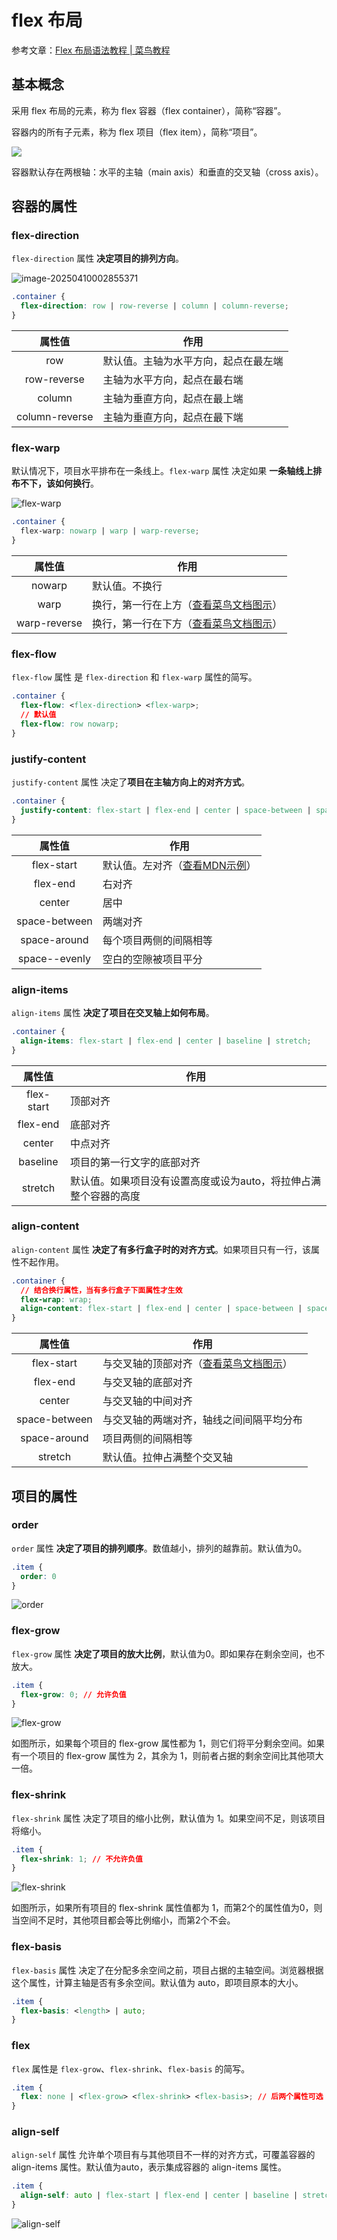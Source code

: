 # flex 布局

参考文章：[Flex 布局语法教程 | 菜鸟教程](https://www.runoob.com/w3cnote/flex-grammar.html)



## 基本概念

采用 flex 布局的元素，称为 flex 容器（flex container），简称“容器”。

容器内的所有子元素，称为 flex 项目（flex item），简称“项目”。

<img src="https://www.runoob.com/wp-content/uploads/2015/07/3791e575c48b3698be6a94ae1dbff79d.png" style="display:block;margin:auto;"/>

容器默认存在两根轴：水平的主轴（main axis）和垂直的交叉轴（cross axis）。



## 容器的属性

### flex-direction

`flex-direction` 属性 **决定项目的排列方向**。

![image-20250410002855371](E:\Github.Projects\Alikaid\docs\frontend\css\css-basic\assets\image-20250410002855371.png)

```css
.container {
  flex-direction: row | row-reverse | column | column-reverse;
}
```

|     属性值     | 作用                                 |
| :------------: | ------------------------------------ |
|      row       | 默认值。主轴为水平方向，起点在最左端 |
|  row-reverse   | 主轴为水平方向，起点在最右端         |
|     column     | 主轴为垂直方向，起点在最上端         |
| column-reverse | 主轴为垂直方向，起点在最下端         |

### flex-warp

默认情况下，项目水平排布在一条线上。`flex-warp` 属性 决定如果 **一条轴线上排布不下，该如何换行**。

<img src="https://www.runoob.com/wp-content/uploads/2015/07/903d5b7df55779c03f2687a7d4d6bcea.png" alt="flex-warp" />

```css
.container {
  flex-warp: nowarp | warp | warp-reverse;
}
```

|    属性值    | 作用                                                         |
| :----------: | ------------------------------------------------------------ |
|    nowarp    | 默认值。不换行                                               |
|     warp     | 换行，第一行在上方（[查看菜鸟文档图示](https://www.runoob.com/wp-content/uploads/2015/07/3c6b3c8b8fe5e26bca6fb57538cf72d9.jpg)） |
| warp-reverse | 换行，第一行在下方（[查看菜鸟文档图示](https://www.runoob.com/wp-content/uploads/2015/07/fb4cf2bab8b6b744b64f6d7a99cd577c.jpg)） |

### flex-flow

`flex-flow` 属性 是 `flex-direction` 和 `flex-warp` 属性的简写。

```css
.container {
  flex-flow: <flex-direction> <flex-warp>;
  // 默认值
  flex-flow: row nowarp;
}
```



### justify-content

`justify-content` 属性 决定了**项目在主轴方向上的对齐方式**。

```css
.container {
  justify-content: flex-start | flex-end | center | space-between | space-around | space-evenly;
}
```

|    属性值     | 作用                                                         |
| :-----------: | ------------------------------------------------------------ |
|  flex-start   | 默认值。左对齐（[查看MDN示例](https://developer.mozilla.org/zh-CN/docs/Web/CSS/justify-content#%E7%BB%93%E6%9E%9C)） |
|   flex-end    | 右对齐                                                       |
|    center     | 居中                                                         |
| space-between | 两端对齐                                                     |
| space-around  | 每个项目两侧的间隔相等                                       |
| space--evenly | 空白的空隙被项目平分                                         |



### align-items

`align-items` 属性 **决定了项目在交叉轴上如何布局**。

```css
.container {
  align-items: flex-start | flex-end | center | baseline | stretch;
}
```

|   属性值   | 作用                                                         |
| :--------: | ------------------------------------------------------------ |
| flex-start | 顶部对齐                                                     |
|  flex-end  | 底部对齐                                                     |
|   center   | 中点对齐                                                     |
|  baseline  | 项目的第一行文字的底部对齐                                   |
|  stretch   | 默认值。如果项目没有设置高度或设为auto，将拉伸占满整个容器的高度 |



### align-content

`align-content` 属性 **决定了有多行盒子时的对齐方式**。如果项目只有一行，该属性不起作用。

```css
.container {
  // 结合换行属性，当有多行盒子下面属性才生效
  flex-wrap: wrap;
  align-content: flex-start | flex-end | center | space-between | space-around | stretch;
}
```

|    属性值     | 作用                                                         |
| :-----------: | ------------------------------------------------------------ |
|  flex-start   | 与交叉轴的顶部对齐（[查看菜鸟文档图示](https://www.runoob.com/wp-content/uploads/2015/07/f10918ccb8a13247c9d47715a2bd2c33.png)） |
|   flex-end    | 与交叉轴的底部对齐                                           |
|    center     | 与交叉轴的中间对齐                                           |
| space-between | 与交叉轴的两端对齐，轴线之间间隔平均分布                     |
| space-around  | 项目两侧的间隔相等                                           |
|    stretch    | 默认值。拉伸占满整个交叉轴                                   |



## 项目的属性

### order

`order` 属性 **决定了项目的排列顺序**。数值越小，排列的越靠前。默认值为0。

```css
.item {
  order: 0
}
```

<img src="https://www.runoob.com/wp-content/uploads/2015/07/59e399c72daafcfcc20ede36bf32f266.png" alt="order" />

### flex-grow

`flex-grow` 属性 **决定了项目的放大比例**，默认值为0。即如果存在剩余空间，也不放大。

```css
.item {
  flex-grow: 0; // 允许负值
}
```

![flex-grow](https://www.runoob.com/wp-content/uploads/2015/07/f41c08bb35962ed79e7686f735d6cd78.png)

如图所示，如果每个项目的 flex-grow 属性都为 1，则它们将平分剩余空间。如果有一个项目的 flex-grow 属性为 2，其余为 1，则前者占据的剩余空间比其他项大一倍。



### flex-shrink

`flex-shrink` 属性 决定了项目的缩小比例，默认值为 1。如果空间不足，则该项目将缩小。

```css
.item {
  flex-shrink: 1; // 不允许负值
}
```

![flex-shrink](https://www.runoob.com/wp-content/uploads/2015/07/240d3e960043a729bb3ff5e34987904f.jpg)

如图所示，如果所有项目的 flex-shrink 属性值都为 1，而第2个的属性值为0，则当空间不足时，其他项目都会等比例缩小，而第2个不会。



### flex-basis

`flex-basis` 属性 决定了在分配多余空间之前，项目占据的主轴空间。浏览器根据这个属性，计算主轴是否有多余空间。默认值为 auto，即项目原本的大小。

```css
.item {
  flex-basis: <length> | auto;
}
```



### flex

`flex` 属性是 `flex-grow`、`flex-shrink`、`flex-basis` 的简写。

```css
.item {
  flex: none | <flex-grow> <flex-shrink> <flex-basis>; // 后两个属性可选
}
```



### align-self

`align-self` 属性 允许单个项目有与其他项目不一样的对齐方式，可覆盖容器的 align-items  属性。默认值为auto，表示集成容器的 align-items 属性。

```css
.item {
  align-self: auto | flex-start | flex-end | center | baseline | stretch;
}
```

![align-self](https://www.runoob.com/wp-content/uploads/2015/07/55b19171b8b6b9487d717bf2ecbba6de.png)

